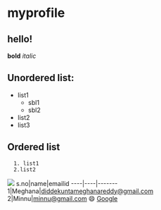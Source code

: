 # myprofile
## hello!


**bold**
*italic*

## Unordered list:
* list1
    * sbl1
    * sbl2
* list2
* list3
## Ordered list
      1. list1
      2.list2

![ ](https://i.ytimg.com/vi/pYix8ZuavQY/maxresdefault.jpg)
s.no|name|emailid
----|----|-------
1|Meghana|diddekuntameghanareddy@gmail.com
2|Minnu|minnu@gmail.com
:smile:
[Google](https://google.com)
